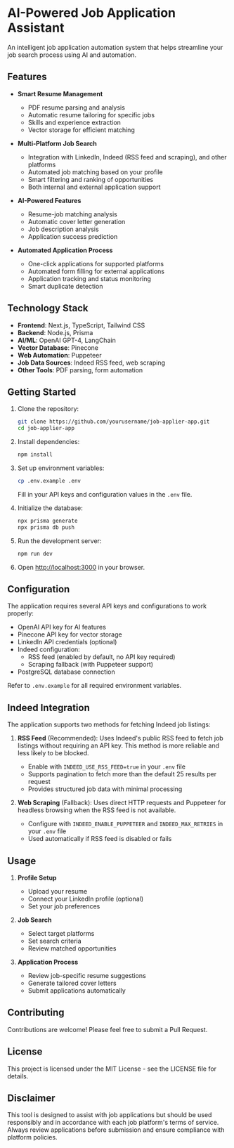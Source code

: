 # AI-Powered Job Application Assistant

An intelligent job application automation system that helps streamline your job search process using AI and automation.

## Features

- **Smart Resume Management**
  - PDF resume parsing and analysis
  - Automatic resume tailoring for specific jobs
  - Skills and experience extraction
  - Vector storage for efficient matching

- **Multi-Platform Job Search**
  - Integration with LinkedIn, Indeed (RSS feed and scraping), and other platforms
  - Automated job matching based on your profile
  - Smart filtering and ranking of opportunities
  - Both internal and external application support

- **AI-Powered Features**
  - Resume-job matching analysis
  - Automatic cover letter generation
  - Job description analysis
  - Application success prediction

- **Automated Application Process**
  - One-click applications for supported platforms
  - Automated form filling for external applications
  - Application tracking and status monitoring
  - Smart duplicate detection

## Technology Stack

- **Frontend**: Next.js, TypeScript, Tailwind CSS
- **Backend**: Node.js, Prisma
- **AI/ML**: OpenAI GPT-4, LangChain
- **Vector Database**: Pinecone
- **Web Automation**: Puppeteer
- **Job Data Sources**: Indeed RSS feed, web scraping
- **Other Tools**: PDF parsing, form automation

## Getting Started

1. Clone the repository:
   ```bash
   git clone https://github.com/yourusername/job-applier-app.git
   cd job-applier-app
   ```

2. Install dependencies:
   ```bash
   npm install
   ```

3. Set up environment variables:
   ```bash
   cp .env.example .env
   ```
   Fill in your API keys and configuration values in the `.env` file.

4. Initialize the database:
   ```bash
   npx prisma generate
   npx prisma db push
   ```

5. Run the development server:
   ```bash
   npm run dev
   ```

6. Open [http://localhost:3000](http://localhost:3000) in your browser.

## Configuration

The application requires several API keys and configurations to work properly:

- OpenAI API key for AI features
- Pinecone API key for vector storage
- LinkedIn API credentials (optional)
- Indeed configuration:
  - RSS feed (enabled by default, no API key required)
  - Scraping fallback (with Puppeteer support)
- PostgreSQL database connection

Refer to `.env.example` for all required environment variables.

## Indeed Integration

The application supports two methods for fetching Indeed job listings:

1. **RSS Feed** (Recommended): Uses Indeed's public RSS feed to fetch job listings without requiring an API key. This method is more reliable and less likely to be blocked.
   - Enable with `INDEED_USE_RSS_FEED=true` in your `.env` file
   - Supports pagination to fetch more than the default 25 results per request
   - Provides structured job data with minimal processing

2. **Web Scraping** (Fallback): Uses direct HTTP requests and Puppeteer for headless browsing when the RSS feed is not available.
   - Configure with `INDEED_ENABLE_PUPPETEER` and `INDEED_MAX_RETRIES` in your `.env` file
   - Used automatically if RSS feed is disabled or fails

## Usage

1. **Profile Setup**
   - Upload your resume
   - Connect your LinkedIn profile (optional)
   - Set your job preferences

2. **Job Search**
   - Select target platforms
   - Set search criteria
   - Review matched opportunities

3. **Application Process**
   - Review job-specific resume suggestions
   - Generate tailored cover letters
   - Submit applications automatically

## Contributing

Contributions are welcome! Please feel free to submit a Pull Request.

## License

This project is licensed under the MIT License - see the LICENSE file for details.

## Disclaimer

This tool is designed to assist with job applications but should be used responsibly and in accordance with each job platform's terms of service. Always review applications before submission and ensure compliance with platform policies.
